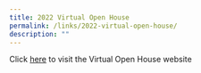 ```yaml
---
title: 2022 Virtual Open House
permalink: /links/2022-virtual-open-house/
description: ""
---
```

Click [here](https://oasis828716.wixsite.com/oasisopenhouse2022) to visit the Virtual Open House website